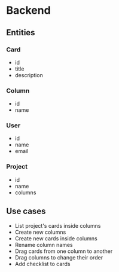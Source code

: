 # Backend

## Entities

### Card

- id
- title
- description

### Column

- id
- name

### User

- id
- name
- email

### Project

- id
- name
- columns

## Use cases

- List project's cards inside columns
- Create new columns
- Create new cards inside columns
- Rename column names
- Drag cards from one column to another
- Drag columns to change their order
- Add checklist to cards
